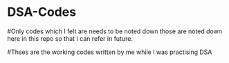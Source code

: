 # DSA-Codes


#Only codes which I felt are needs to be noted down those are noted down here in this repo so that I can refer in future.

#Thses are the working codes written by me while I was practising DSA
